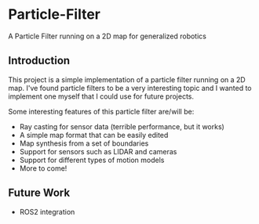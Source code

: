 # Particle-Filter

A Particle Filter running on a 2D map for generalized robotics

## Introduction

This project is a simple implementation of a particle filter running on a 2D map.
I've found particle filters to be a very interesting topic and I wanted to implement one myself that I could use for future projects.

Some interesting features of this particle filter are/will be:
* Ray casting for sensor data (terrible performance, but it works)
* A simple map format that can be easily edited
* Map synthesis from a set of boundaries
* Support for sensors such as LIDAR and cameras
* Support for different types of motion models
* More to come!

## Future Work
* ROS2 integration